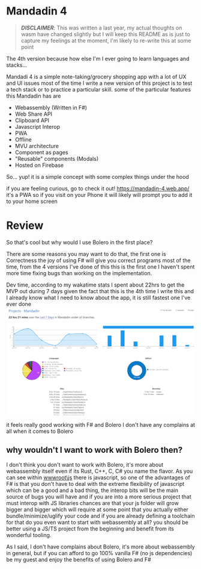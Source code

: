 # Mandadin 4

> ***DISCLAIMER***: This was written a last year, my actual thoughts on wasm have changed slightly but I will keep this README as is just to capture my feelings at the moment, I'm likely to re-write this at some point

The 4th version because how else I'm I ever going to learn languages and stacks...


Mandadi 4 is a simple note-taking/grocery shopping app with a lot of UX and UI issues most of the time I write a new version of this project is to test a tech stack or to practice a particular skill. some of the particular features this Mandadin has are

- Webassembly (Written in F#)
- Web Share API
- Clipboard API
- Javascript Interop
- PWA
- Offline
- MVU architecture
- Component as pages
- "Reusable" components (Modals)
- Hosted on Firebase

So... yup! it is a simple concept with some complex things under the hood

if you are feeling curious, go to check it out! https://mandadin-4.web.app/ it's a PWA so if you visit on your Phone it will likely will prompt you to add it to your home screen


# Review
So that's cool but why would I use Bolero in the first place?

There are some reasons you may want to do that, the first one is Correctness the joy of using F# will give you correct programs most of the time, from the 4 versions I've done of this this is the first one I haven't spent more time fixing bugs than working on the implementation.

Dev time, according to my wakatime stats I spent about 22hrs to get the MVP out during 7 days given the fact that this is the 4th time I write this and I already know what I need to know about the app, it is still fastest one I've ever done
![wakatime-stats](wakatime-stats.png)

it feels really good working with F# and Bolero I don't have any complains at all when it comes to Bolero

## why wouldn't I want to work with Bolero then?
I don't think you don't want to work with Bolero, it's more about webassembly itself even if its Rust, C++, C, C# you name the flavor.
As you can see within [wwwroot\js](https://github.com/AngelMunoz/Mandadin/tree/master/src/Mandadin.Client/wwwroot/js) there is javascript, so one of the advantages of F# is that you don't have to deal with the extreme flexibility of javascript which can be a good and a bad thing, the interop bits will be the main source of bugs you will have and if you are into a more serious project that must interop with JS libraries chances are that your js folder will grow bigger and bigger which will require at some point that you actually either bundle/minimize/uglify your code and if you are already defining a toolchain for that do you even want to start with webassembly at all? you should be better using a JS/TS project from the beginning and benefit from its wonderful tooling.

As I said, I don't have complains about Bolero, it's more about webassembly in general, but if you can afford to go 100% vanilla F# (no js dependencies) be my guest and enjoy the benefits of using Bolero and F#
